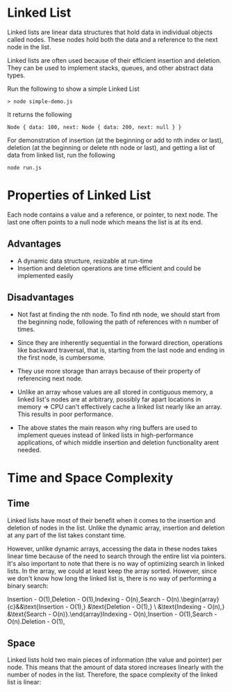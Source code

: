 # Linked List

Linked lists are linear data structures that hold data in individual objects called nodes. These nodes hold both the data and a reference to the next node in the list.

Linked lists are often used because of their efficient insertion and deletion. They can be used to implement stacks, queues, and other abstract data types.

Run the following to show a simple Linked List

```
> node simple-demo.js
```

It returns the following

```
Node { data: 100, next: Node { data: 200, next: null } }
```

For demonstration of insertion (at the beginning or add to nth index or last), deletion (at the beginning or delete nth node or last), and getting a list of data from linked list, run the following

```
node run.js
```

# Properties of Linked List

Each node contains a value and a reference, or pointer, to next node. The last one often points to a null node which means the list is at its end.

## Advantages

- A dynamic data structure, resizable at run-time
- Insertion and deletion operations are time efficient and could be implemented easily

## Disadvantages

- Not fast at finding the nth node. To find nth node, we should start from the beginning node, following the path of references with n number of times.

- Since they are inherently sequential in the forward direction, operations like backward traversal, that is, starting from the last node and ending in the first node, is cumbersome.

- They use more storage than arrays because of their property of referencing next node.

- Unlike an array whose values are all stored in contiguous memory, a linked list's nodes are at arbitrary, possibly far apart locations in memory => CPU can't effectively cache a linked list nearly like an array. This results in poor performance.

- The above states the main reason why ring buffers are used to implement queues instead of linked lists in high-performance applications, of which middle insertion and deletion functionality arent needed.

# Time and Space Complexity

## Time

Linked lists have most of their benefit when it comes to the insertion and deletion of nodes in the list. Unlike the dynamic array, insertion and deletion at any part of the list takes constant time.

However, unlike dynamic arrays, accessing the data in these nodes takes linear time because of the need to search through the entire list via pointers. It's also important to note that there is no way of optimizing search in linked lists. In the array, we could at least keep the array sorted. However, since we don't know how long the linked list is, there is no way of performing a binary search:

Insertion - O(1),Deletion - O(1),Indexing - O(n),Search - O(n).\begin{array}{c}&&\text{Insertion - O(1),} &\text{Deletion - O(1),} \\ &\text{Indexing - O(n),} &\text{Search - O(n)}.\end{array}​Indexing - O(n),​Insertion - O(1),Search - O(n).​Deletion - O(1),

## Space

Linked lists hold two main pieces of information (the value and pointer) per node. This means that the amount of data stored increases linearly with the number of nodes in the list. Therefore, the space complexity of the linked list is linear:
